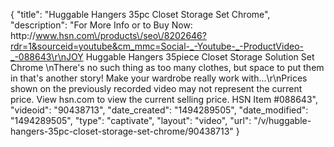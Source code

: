 {
    "title": "Huggable Hangers 35pc Closet Storage Set  Chrome",
    "description": "For More Info or to Buy Now: http:\/\/www.hsn.com\/products\/seo\/8202646?rdr=1&sourceid=youtube&cm_mmc=Social-_-Youtube-_-ProductVideo-_-088643\r\nJOY Huggable Hangers 35piece Closet Storage Solution Set  Chrome \nThere's no such thing as too many clothes, but space to put them in  that's another story! Make your wardrobe really work with...\r\nPrices shown on the previously recorded video may not represent the current price.  View hsn.com to view the current selling price. HSN Item #088643",
    "videoid": "90438713",
    "date_created": "1494289505",
    "date_modified": "1494289505",
    "type": "captivate",
    "layout": "video",
    "url": "\/v\/huggable-hangers-35pc-closet-storage-set-chrome\/90438713"
}